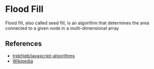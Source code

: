 # Flood Fill
Flood fill, also called seed fill, is an algorithm that determines the area connected to a given node in a multi-dimensional array

## References
- [trekhleb/javascript-algorithms](https://github.com/trekhleb/javascript-algorithms/tree/master/src/algorithms/sorting/heap-sort)
- [Wikipedia](https://en.wikipedia.org/wiki/Flood_fill)
